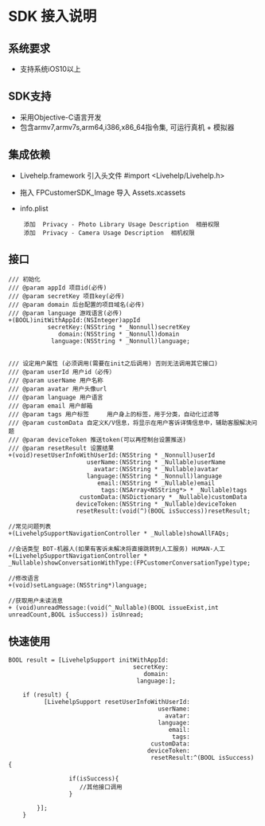 SDK 接入说明
=
系统要求
-

   *  支持系统iOS10以上

SDK支持
-
   *  采用Objective-C语言开发
   *  包含armv7,armv7s,arm64,i386,x86_64指令集, 可运行真机 + 模拟器 

集成依赖
-

   *  Livehelp.framework 引入头文件 #import <Livehelp/Livehelp.h>
   
   *  拖入 FPCustomerSDK_Image 导入 Assets.xcassets
    
   *  info.plist 
   
           添加  Privacy - Photo Library Usage Description  相册权限       
           添加  Privacy - Camera Usage Description  相机权限
         
    
接口
-
```objc
/// 初始化
/// @param appId 项目id(必传)
/// @param secretKey 项目key(必传)
/// @param domain 后台配置的项目域名(必传)
/// @param language 游戏语言(必传)
+(BOOL)initWithAppId:(NSInteger)appId
           secretKey:(NSString * _Nonnull)secretKey
              domain:(NSString * _Nonnull)domain
            language:(NSString * _Nonnull)language;


/// 设定用户属性 (必须调用(需要在init之后调用) 否则无法调用其它接口)
/// @param userId 用户id（必传）
/// @param userName 用户名称
/// @param avatar 用户头像url
/// @param language 用户语言
/// @param email 用户邮箱
/// @param tags 用户标签     用户身上的标签，用于分类，自动化过滤等
/// @param customData 自定义K/V信息，将显示在用户客诉详情信息中，辅助客服解决问题
/// @param deviceToken 推送token(可以再控制台设置推送)
/// @param resetResult 设置结果
+(void)resetUserInfoWithUserId:(NSString * _Nonnull)userId
                      userName:(NSString * _Nullable)userName
                        avatar:(NSString * _Nullable)avatar
                      language:(NSString * _Nonnull)language
                         email:(NSString * _Nullable)email
                          tags:(NSArray<NSString*> * _Nullable)tags
                    customData:(NSDictionary * _Nullable)customData
                   deviceToken:(NSString * _Nullable)deviceToken
                   resetResult:(void(^)(BOOL isSuccess))resetResult;

//常见问题列表
+(LivehelpSupportNavigationController * _Nullable)showAllFAQs;

//会话类型 BOT-机器人(如果有客诉未解决将直接跳转到人工服务) HUMAN-人工
+(LivehelpSupportNavigationController * _Nullable)showConversationWithType:(FPCustomerConversationType)type;

//修改语言
+(void)setLanguage:(NSString*)language;

//获取用户未读消息
+ (void)unreadMessage:(void(^_Nullable)(BOOL issueExist,int unreadCount,BOOL isSuccess)) isUnread;
```

快速使用
-
```objc
BOOL result = [LivehelpSupport initWithAppId:
                                   secretKey:
                                      domain:
                                    language:];
    
    if (result) {
          [LivehelpSupport resetUserInfoWithUserId: 
                                          userName:
                                            avatar: 
                                          language:
                                             email:
                                              tags: 
                                        customData:
                                       deviceToken: 
                                        resetResult:^(BOOL isSuccess) {
    
                 if(isSuccess){
                    //其他接口调用
                 }

        }];
    }
```
